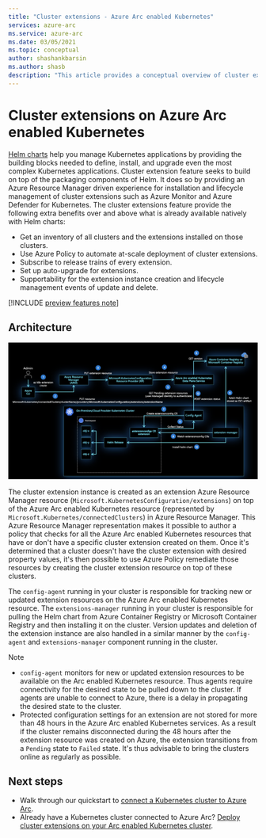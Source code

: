 ```yaml
---
title: "Cluster extensions - Azure Arc enabled Kubernetes"
services: azure-arc
ms.service: azure-arc
ms.date: 03/05/2021
ms.topic: conceptual
author: shashankbarsin
ms.author: shasb
description: "This article provides a conceptual overview of cluster extensions capability of Azure Arc enabled Kubernetes"
---
```


# Cluster extensions on Azure Arc enabled Kubernetes

[Helm charts](https://helm.sh/) help you manage Kubernetes applications by providing the building blocks needed to define, install, and upgrade even the most complex Kubernetes applications. Cluster extension feature seeks to build on top of the packaging components of Helm. It does so by providing an Azure Resource Manager driven experience for installation and lifecycle management of cluster extensions such as Azure Monitor and Azure Defender for Kubernetes. The cluster extensions feature provide the following extra benefits over and above what is already available natively with Helm charts:

- Get an inventory of all clusters and the extensions installed on those clusters.
- Use Azure Policy to automate at-scale deployment of cluster extensions.
- Subscribe to release trains of every extension.
- Set up auto-upgrade for extensions.
- Supportability for the extension instance creation and lifecycle management events of update and delete.

[!INCLUDE [preview features note](./includes/preview/preview-callout.md)]

## Architecture

[ ![Cluster extensions architecture](./media/conceptual-extensions.png) ](./media/conceptual-extensions.png#lightbox)

The cluster extension instance is created as an extension Azure Resource Manager resource (`Microsoft.KubernetesConfiguration/extensions`) on top of the Azure Arc enabled Kubernetes resource (represented by `Microsoft.Kubernetes/connectedClusters`) in Azure Resource Manager. This Azure Resource Manager representation makes it possible to author a policy that checks for all the Azure Arc enabled Kubernetes resources that have or don't have a specific cluster extension created on them. Once it's determined that a cluster doesn't have the cluster extension with desired property values, it's then possible to use Azure Policy remediate those resources by creating the cluster extension resource on top of these clusters.

The `config-agent` running in your cluster is responsible for tracking new or updated extension resources on the Azure Arc enabled Kubernetes resource. The `extensions-manager` running in your cluster is responsible for pulling the Helm chart from Azure Container Registry or Microsoft Container Registry and then installing it on the cluster. Version updates and deletion of the extension instance are also handled in a similar manner by the `config-agent` and `extensions-manager` component running in the cluster.

> [!NOTE]
> * `config-agent` monitors for new or updated extension resources to be available on the Arc enabled Kubernetes resource. Thus agents require connectivity for the desired state to be pulled down to the cluster. If agents are unable to connect to Azure, there is a delay in propagating the desired state to the cluster.
> * Protected configuration settings for an extension are not stored for more than 48 hours in the Azure Arc enabled Kubernetes services. As a result if the cluster remains disconnected during the 48 hours after the extension resource was created on Azure, the extension transitions from a `Pending` state to `Failed` state. It's thus advisable to bring the clusters online as regularly as possible.

## Next steps

* Walk through our quickstart to [connect a Kubernetes cluster to Azure Arc](./quickstart-connect-cluster.md).
* Already have a Kubernetes cluster connected to Azure Arc? [Deploy cluster extensions on your Arc enabled Kubernetes cluster](./extensions.md).
